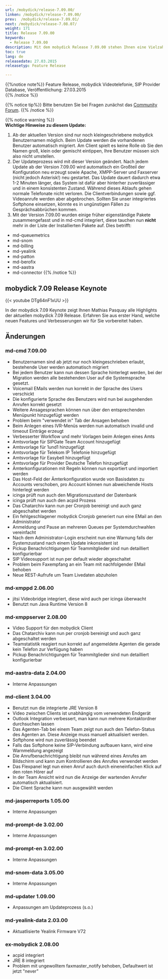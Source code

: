 ```yaml
---
url: /mobydick/release-7.09.00/
linken: /mobydick/release-7.09.00/
prev:  /mobydick/release-7.09.01/
next: /mobydick/release-7.08.07/
weight: 171
title: Release 7.09.00
keywords:
  - Release 7.09.00
description: Mit dem mobydick Release 7.09.00 stehen Ihnen eine Vielzahl an neuen Funtionen zur Verfügung.
toc: true
lang: de
releasedate: 27.03.2015
releasetyp: Feature Release

---
```


{{%notice note%}}
Feature Release, mobydick Videotelefonie, SIP Provider Database, Veröffentlichung: 27.03.2015  
{{% /notice %}}

{{% notice tip%}}
Bitte benutzen Sie bei Fragen zunächst das [Community Forum](http://community.pascom.net/forum.php "Zu unserem Forum").
{{% /notice %}}

{{% notice warning %}}  
**Wichtige Hinweise zu diesem Update:**<br/>
1. Ab der aktuellen Version sind nur noch kleingeschriebene mobydick Benutzernamen möglich. Beim Update werden die vorhandenen Benutzer automatisch migriert. Am Client spielt es keine Rolle ob Sie den Namen groß, klein oder gemischt eintippen, Ihre Benutzer müssen sich also nicht umstellen.<br/>
2. Der Updateprozess wird mit dieser Version geändert. Nach jedem Update ab der Version 7.09.00 wird automatisch ein Großteil der Konfiguration neu erzeugt sowie Apache, XMPP-Server und Faxserver (nicht jedoch Asterisk!) neu gestartet. Das Update dauert dadurch etwa 1-2 Minuten länger, das System ist dafür aber hinterher zuverlässiger und in einem konsistenten Zustand. Während dieses Ablaufs gehen normale Telefonate nicht verloren. Die Clientverbindungen sowie ggf. Videoanrufe werden aber abgebrochen. Sollten Sie unser integriertes Softphone einsetzen, könnte es in ungünstigen Fällen zu Gesprächsabbrüchen kommen.<br/>
3. Mit der Version 7.09.00 wurden einige früher eigenständige Pakete zusammengefasst und in md-cmd integriert, diese tauchen nun **nicht** mehr in der Liste der Installierten Pakete auf. Dies betrifft:<br/>
* md-queuemetrics<br/>
* md-snom<br/>
* md-billing<br/>
* md-yealink<br/>
* md-patton<br/>
* md-berofix<br/>
* md-aastra<br/>
* md-connector
{{% /notice %}}

## mobydick 7.09 Release Keynote
{{< youtube DTg64nF1xUU >}}

In der mobydick 7.09 Keynote zeigt Ihnen Mathias Pasquay alle Highlights der aktuellen mobydick 7.09 Release. Erfahren Sie aus erster Hand, welche neuen Features und Verbesserungen wir für Sie vorbereitet haben.


## Änderungen

### md-cmd 7.09.00

*   Benutzernamen sind ab jetzt nur noch kleingeschrieben erlaubt, bestehende User werden automatisch migriert
*   Bei jedem Benutzer kann nun dessen Sprache hinterlegt werden, bei der Migration werden alle bestehenden User auf die Systemsprache gesetzt.
*   Voicemail EMails werden nun korrekt in der Sprache des Users verschickt
*   Die konfigurierte Sprache des Benutzers wird nun bei ausgehenden Anrufen korrekt gesetzt
*   Weitere Ansagesprachen können nun über den entsprechenden Menüpunkt hinzugefügt werden
*   Problem beim "verwendet in" Tab der Ansagen behoben
*   Beim Anlegen eines IVR-Menüs werden nun automatisch invalid und timeout Einträge erzeugt
*   Verbesserter Workflow und mehr Vorlagen beim Anlegen eines Amts
*   Amtsvorlage für SIPGate Team Account hinzugefügt
*   Amtsvorlage für 1und1 hinzugefügt
*   Amtsvorlage für Telekom IP Telefonie hinzugefügt
*   Amtsvorlage für Easybell hinzugefügt
*   Amtsvorlage für Provider Deutsche Telefon hinzugefügt
*   Ämterkonfigurationen mit Regeln können nun exportiert und importiert werden
*   Das Host-Feld der Ämterkonfiguration wurde von Basisdaten zu Accounts verschoben, pro Account können nun abweichende Hosts hinterlegt werden
*   icinga prüft nun auch den Migrationszustand der Datenbank
*   icinga prüft nun auch den acpid Prozess
*   Das Chatarchiv kann nun per Cronjob bereinigt und auch ganz abgeschaltet werden
*   Ein fehlgeschlagener mobydick Cronjob generiert nun eine EMail an den Administrator
*   Anmeldung und Pause an mehreren Queues per Systemdurchwahlen vereinfacht
*   Nach dem Administrator-Login erscheint nun eine Warnung falls der Systemzustand nach einem Update inkonsistent ist
*   Pickup Benachrichtigungen für Teammitglieder sind nun detailliert konfigurierbar
*   SIP Videosupport ist nun per default wieder abgeschaltet
*   Problem beim Faxempfang an ein Team mit nachfolgender EMail behoben
*   Neue REST-Aufrufe um Team Livedaten abzuholen

### md-xmppd 2.06.00 

*   jitsi Videobridge integriert, diese wird auch per icinga überwacht
*   Benutzt nun Java Runtime Version 8

### md-xmppserver 2.08.00

*   Video Support für den mobydick Client
*   Das Chatarchiv kann nun per cronjob bereinigt und auch ganz abgeschaltet werden
*   Teamstatistik reagiert nun korrekt auf angemeldete Agenten die gerade kein Telefon zur Verfügung haben
*   Pickup Benachrichtigungen für Teammitglieder sind nun detailliert konfigurierbar

### md-aastra-data 2.04.00

*   Interne Anpassungen

### md-client 3.04.00

*   Benutzt nun die integrierte JRE Version 8
*   Video zwischen Clients ist unabhängig vom verwendeten Endgerät
*   Outlook Integration verbessert, man kann nun mehrere Kontaktordner durchsuchen lassen
*   Das Agenten-Tab bei einem Team zeigt nun auch den Telefon-Status des Agenten an. Diese Anzeige muss manuell aktualisiert werden.
*   Softphone wird nun zuverlässig beendet
*   Falls das Softphone keine SIP-Verbindung aufbauen kann, wird eine Warnmeldung angezeigt
*   Die Anrufbenachrichtigung bleibt nun während eines Anrufes am Bildschirm und kann zum Kontrollieren des Anrufes verwendet werden
*   Das Flexpanel legt nun einen Anruf auch durch eineneinfachen Klick auf den roten Hörer auf
*   In der Team Ansicht wird nun die Anzeige der wartenden Anrufer automatisch aktualisiert.
*   Die Client Sprache kann nun ausgewählt werden 

### md-jasperreports 1.05.00

*   Interne Anpassungen 

### md-prompt-de 3.02.00

*   Interne Anpassungen

### md-prompt-en 3.02.00

*   Interne Anpassungen 

### md-snom-data 3.05.00

*   Interne Anpassungen

### md-updater 1.09.00 

*   Anpassungen am Updateprozess (s.o.)

### md-yealink-data 2.03.00

*   Aktuatlisierte Yealink Firmware V72

### ex-mobydick 2.08.00

*   acpid integriert
*   JRE 8 integriert
*   Problem mit ungewolltem faxmaster_notify behoben, Defaultwert ist jetzt "never"
